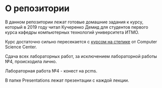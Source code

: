 # О репозитории
 В данном репозитории лежат готовые домашние задания к курсу, который в 2019 году читал Кучеренко Демид для
 студентов первого курса кафедры компьютерных технологий университета ИТМО.

Курс достаточно сильно пересекается с [курсом на степике](https://stepik.org/course/7?auth=registration) от Computer Science Center.

Сдача всех лабораторных работ, за исключением лабораторной работы №4, происходила лично.

Лабораторная работа №4 - конест на pcms.

В папке Presentations лежат презентации с каждой лекции.

